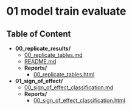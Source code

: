 
# 01 model train evaluate



## Table of Content

 - **00_replicate_results/**
   - [00_replicate_tables.md](https://github.com/thomaspernet/esg_metadata/tree/master/02_data_analysis/01_model_train_evaluate/00_replicate_results/00_replicate_tables.md)
   - [README.md](https://github.com/thomaspernet/esg_metadata/tree/master/02_data_analysis/01_model_train_evaluate/00_replicate_results/README.md)
   - **Reports/**
     - [00_replicate_tables.html](https://htmlpreview.github.io/?https://github.com/thomaspernet/esg_metadata/blob/master/02_data_analysis/01_model_train_evaluate/00_replicate_results/Reports/00_replicate_tables.html)
 - **01_sign_of_effect/**
   - [00_sign_of_effect_classification.md](https://github.com/thomaspernet/esg_metadata/tree/master/02_data_analysis/01_model_train_evaluate/01_sign_of_effect/00_sign_of_effect_classification.md)
   - **Reports/**
     - [00_sign_of_effect_classification.html](https://htmlpreview.github.io/?https://github.com/thomaspernet/esg_metadata/blob/master/02_data_analysis/01_model_train_evaluate/01_sign_of_effect/Reports/00_sign_of_effect_classification.html)
